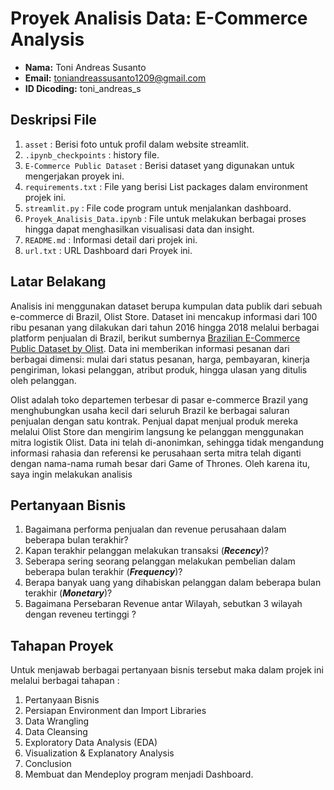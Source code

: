 # Proyek Analisis Data: E-Commerce Analysis
- **Nama:** Toni Andreas Susanto
- **Email:** toniandreassusanto1209@gmail.com
- **ID Dicoding:** toni_andreas_s

## Deskripsi File 
1. `asset` : Berisi foto untuk profil dalam website streamlit.
2. `.ipynb_checkpoints` : history file.
3. `E-Commerce Public Dataset` : Berisi dataset yang digunakan untuk mengerjakan proyek ini.
4. `requirements.txt` : File yang berisi List packages dalam environment projek ini.
5. `streamlit.py` : File code program untuk menjalankan dashboard.
6. `Proyek_Analisis_Data.ipynb` : File untuk melakukan berbagai proses hingga dapat menghasilkan visualisasi data dan insight.
7. `README.md` : Informasi detail dari projek ini.
8. `url.txt` : URL Dashboard dari Proyek ini.

## Latar Belakang 
Analisis ini menggunakan dataset berupa kumpulan data publik dari sebuah e-commerce di Brazil, Olist Store. Dataset ini mencakup informasi dari 100 ribu pesanan yang dilakukan dari tahun 2016 hingga 2018 melalui berbagai platform penjualan di Brazil, berikut sumbernya [Brazilian E-Commerce Public Dataset by Olist](https://www.kaggle.com/datasets/olistbr/brazilian-ecommerce). Data ini memberikan informasi pesanan dari berbagai dimensi: mulai dari status pesanan, harga, pembayaran, kinerja pengiriman, lokasi pelanggan, atribut produk, hingga ulasan yang ditulis oleh pelanggan.

Olist adalah toko departemen terbesar di pasar e-commerce Brazil yang menghubungkan usaha kecil dari seluruh Brazil ke berbagai saluran penjualan dengan satu kontrak. Penjual dapat menjual produk mereka melalui Olist Store dan mengirim langsung ke pelanggan menggunakan mitra logistik Olist. Data ini telah di-anonimkan, sehingga tidak mengandung informasi rahasia dan referensi ke perusahaan serta mitra telah diganti dengan nama-nama rumah besar dari Game of Thrones. Oleh karena itu, saya ingin melakukan analisis

## Pertanyaan Bisnis
1. Bagaimana performa penjualan dan revenue perusahaan dalam beberapa bulan terakhir?
2. Kapan terakhir pelanggan melakukan transaksi (***Recency***)?
3. Seberapa sering seorang pelanggan melakukan pembelian dalam beberapa bulan terakhir (***Frequency***)?
4. Berapa banyak uang yang dihabiskan pelanggan dalam beberapa bulan terakhir (***Monetary***)?
5. Bagaimana Persebaran Revenue antar Wilayah, sebutkan 3 wilayah dengan reveneu tertinggi ?

## Tahapan Proyek
Untuk menjawab berbagai pertanyaan bisnis tersebut maka dalam projek ini melalui berbagai tahapan : 
1. Pertanyaan Bisnis
2. Persiapan Environment dan Import Libraries
3. Data Wrangling
4. Data Cleansing
5. Exploratory Data Analysis (EDA)
6. Visualization & Explanatory Analysis
7. Conclusion
8. Membuat dan Mendeploy program menjadi Dashboard. 
